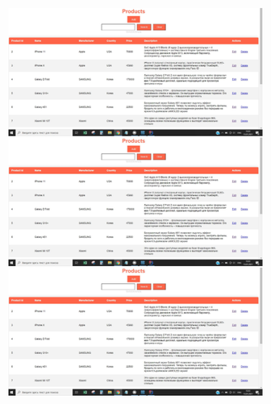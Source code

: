![](src/main/resources/images/homePage.JPG)
![](src/main/resources/images/homePage.JPG)
![](src/main/resources/images/homePage.JPG)
